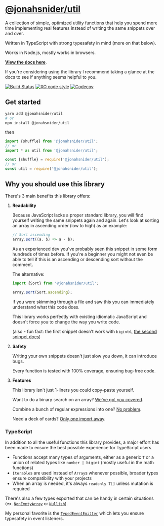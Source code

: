# [@jonahsnider/util](https://util.jonah.pw/)

A collection of simple, optimized utility functions that help you spend more time implementing real features instead of writing the same snippets over and over.

Written in TypeScript with strong typesafety in mind (more on that below).

Works in Node.js, mostly works in browsers.

**[View the docs here](https://util.jonah.pw/)**.

If you're considering using the library I recommend taking a glance at the docs to see if anything seems helpful to you.

[![Build Status](https://github.com/jonahsnider/util/workflows/CI/badge.svg)](https://github.com/jonahsnider/util/actions)
[![XO code style](https://img.shields.io/badge/code_style-XO-5ed9c7.svg)](https://github.com/xojs/xo)
[![Codecov](https://codecov.io/gh/jonahsnider/util/branch/main/graph/badge.svg)](https://codecov.io/gh/jonahsnider/util)

## Get started

```sh
yarn add @jonahsnider/util
# or
npm install @jonahsnider/util
```

then

```js
import {shuffle} from '@jonahsnider/util';
// or
import * as util from '@jonahsnider/util';

const {shuffle} = require('@jonahsnider/util');
// or
const util = require('@jonahsnider/util');
```

## Why you should use this library

There's 3 main benefits this library offers:

1. **Readability**

   Because JavaScript lacks a proper standard library, you will find yourself writing the same snippets again and again.
   Let's look at sorting an array in ascending order (low to high) as an example:

   ```js
   // Sort ascending
   array.sort((a, b) => a - b);
   ```

   As an experienced dev you've probably seen this snippet in some form hundreds of times before.
   If you're a beginner you might not even be able to tell if this is an ascending or descending sort without the comment.

   The alternative:

   ```js
   import {Sort} from '@jonahsnider/util';

   array.sort(Sort.ascending);
   ```

   If you were skimming through a file and saw this you can immediately understand what this code does.

   This library works perfectly with existing idiomatic JavaScript and doesn't force you to change the way you write code.

   (also - fun fact: the first snippet doesn't work with `bigint`s, [the second snippet does](https://util.jonah.pw/modules#comparable))

2. **Safety**

   Writing your own snippets doesn't just slow you down, it can introduce bugs.

   Every function is tested with 100% coverage, ensuring bug-free code.

3. **Features**

   This library isn't just 1-liners you could copy-paste yourself.

   Want to do a binary search on an array? [We've got you covered](https://util.jonah.pw/modules#binarysearch).

   Combine a bunch of regular expressions into one? [No problem](https://util.jonah.pw/modules#regexpunion).

   Need a deck of cards? [Only one import away](https://util.jonah.pw/modules#newdeck).

### TypeScript

In addition to all the useful functions this library provides, a major effort has been made to ensure the best possible experience for TypeScript users.

- Functions accept many types of arguments, either as a generic `T` or a union of related types like `number | bigint` (mostly useful in the math functions)
- `Iterable`s are used instead of `Array`s whenever possible, broader types ensure compatibility with your projects
- When an array is needed, it's always `readonly T[]` unless mutation is required

There's also a few types exported that can be handy in certain situations (ex. [`NonEmptyArray`](https://util.jonah.pw/modules#nonemptyarray) or [`Nullish`](https://util.jonah.pw/modules#nullish)).

My personal favorite is the [`TypedEventEmitter`](https://util.jonah.pw/interfaces/typedeventemitter) which lets you ensure typesafety in event listeners.
